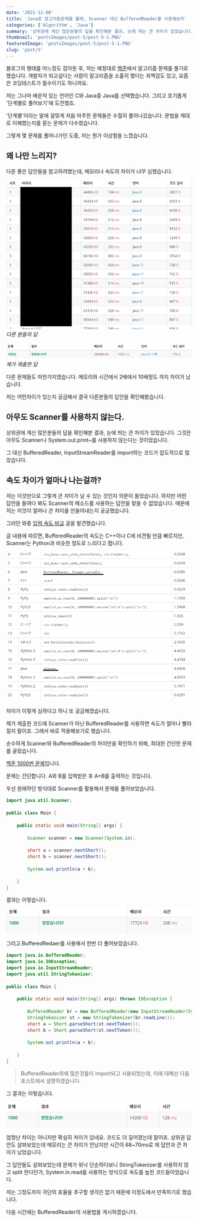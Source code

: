 ```yaml
---
date: '2021-11-08'
title: 'Java로 알고리즘문제를 풀때, Scanner 대신 BufferedReader를 사용해보자'
categories: ['Algorithm', 'Java']
summary: '상위권에 계신 많은분들의 답을 확인해본 결과, 눈에 띄는 큰 차이가 있었습니다. 그것은 아무도 Scanner나 System.out.print~를 사용하지 않는다는 것이었습니다. 그 대신 BufferedReader, InputStreamReader를 import하는 코드가 압도적으로 많았습니다.'
thumbnail: 'postsImages/post-5/post-5-1.PNG'
featuredImage: 'postsImages/post-5/post-5-1.PNG'
slug: 'post/5'
---
```


블로그의 형태를 어느정도 잡아둔 후, 저는 예정대로 [백준](https://www.acmicpc.net/)에서 알고리즘 문제를 풀기로 했습니다. 개발자가 되고싶다는 사람이 알고리즘을 소홀히 했다는 죄책감도 있고, 요즘은 코딩테스트가 필수이기도 하니까요.

저는 그나마 배운적 있는 언어인 C와 Java중 Java를 선택했습니다. 그리고 호기롭게 '단계별로 풀어보기'에 도전했죠.

'단계별'이라는 말에 걸맞게 처음 마주한 문제들은 수월히 풀어나갔습니다. 문법을 제대로 이해했는지를 묻는 문제가 다수였습니다.

그렇게 몇 문제를 풀어나가던 도중, 저는 뭔가 이상함을 느꼈습니다.

## 왜 나만 느리지?

다른 좋은 답안들을 참고하려했는데, 메모리나 속도의 차이가 너무 심했습니다.

![다른_답들](postsImages/post-5/post-5-1.PNG)
_다른 분들의 답_

![나의_답](postsImages/post-5/post-5-2.PNG)
_제가 제출한 답_

다른 문제들도 마찬가지였습니다.
메모리와 시간에서 2배에서 10배정도 까지 차이가 났습니다.

저는 어떤차이가 있는지 궁금해서 결국 다른분들의 답안을 확인해봤습니다.

## 아무도 Scanner를 사용하지 않는다.

상위권에 계신 많은분들의 답을 확인해본 결과, 눈에 띄는 큰 차이가 있었습니다. 그것은 아무도 Scanner나 System.out.print~를 사용하지 않는다는 것이었습니다.

그 대신 BufferedReader, InputStreamReader를 import하는 코드가 압도적으로 많았습니다.

## 속도 차이가 얼마나 나는걸까?

저는 이것만으로 그렇게 큰 차이가 날 수 있는 것인지 의문이 들었습니다. 하지만 어떤 답안을 들여다 봐도 Scanner의 메소드를 사용하는 답안을 찾을 수 없었습니다. 때문에 저는 이것이 얼마나 큰 차이를 만들어내는지 궁금했습니다.

그러던 와중 [입력 속도 비교](https://www.acmicpc.net/blog/view/56) 글을 발견했습니다.

글 내용에 따르면, BufferedReader의 속도는 C++이나 C에 비견될 만큼 빠르지만, Scanner는 Python과 비슷한 정도로 느리다고 합니다.

![입력_속도_비교](postsImages/post-5/post-5-3.PNG)

차이가 이렇게 심하다고 하니 또 궁금해졌습니다.

제가 제출한 코드에 Scanner가 아닌 BufferedReader를 사용하면 속도가 얼마나 빨라질지 말이죠. 그래서 바로 적용해보기로 했습니다.

순수하게 Scanner와 BufferedReader의 차이만을 확인하기 위해, 최대한 간단한 문제를 골랐습니다.

[백준 1000번 문제](https://www.acmicpc.net/problem/1000)입니다.

문제는 간단합니다. A와 B를 입력받은 후 A+B를 출력하는 것입니다.

우선 원래하던 방식대로 Scanner를 활용해서 문제를 풀어보았습니다.

```java
import java.util.Scanner;

public class Main {

	public static void main(String[] args) {

		Scanner scanner = new Scanner(System.in);

		short a = scanner.nextShort();
		short b = scanner.nextShort();

		System.out.println(a + b);

	}
}
```

결과는 이렇습니다.

![scanner결과](postsImages/post-5/post-5-4.PNG)

그리고 BufferedRedaer를 사용해서 한번 더 풀어보았습니다.

```java
import java.io.BufferedReader;
import java.io.IOException;
import java.io.InputStreamReader;
import java.util.StringTokenizer;

public class Main {

	public static void main(String[] args) throws IOException {

		BufferedReader br = new BufferedReader(new InputStreamReader(System.in));
		StringTokenizer st = new StringTokenizer(br.readLine());
		short a = Short.parseShort(st.nextToken());
		short b = Short.parseShort(st.nextToken());

		System.out.println(a + b);

	}
}
```

> BufferedReader외에 많은것들이 import되고 사용되었는데, 이에 대해선 다음 포스트에서 설명하겠습니다.

그 결과는 이렇습니다.

![bufferedReader결과](postsImages/post-5/post-5-5.PNG)

엄청난 차이는 아니지만 확실히 차이가 있네요. 코드도 더 길어졌는데 말이죠. 상위권 답안도 살펴보았는데 메모리는 큰 차이가 안났지만 시간이 68~70ms로 제 답안과 큰 차이가 났었습니다.

그 답안들도 살펴보았는데 문제가 워낙 단순하다보니 StringTokenizer를 사용하지 않고 split 한다던가, System.in.read를 사용하는 방식으로 속도를 높힌 코드들이었습니다.

저는 그정도까지 극단의 효율을 추구할 생각은 없기 때문에 이정도에서 만족하기로 했습니다.

다음 시간에는 BufferedReader의 사용법을 게시하겠습니다.
